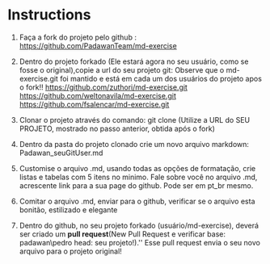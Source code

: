 # Instructions

1. Faça a fork do projeto pelo github : https://github.com/PadawanTeam/md-exercise

2. Dentro do projeto forkado (Ele estará agora no seu usuário, como se fosse o original),copie a url do seu projeto git:
Observe que o md-exercise.git foi mantido e está em cada um dos usuários do projeto apos o fork!!
	https://github.com/zuthori/md-exercise.git
	https://github.com/weltonavila/md-exercise.git
	https://github.com/fsalencar/md-exercise.git

3. Clonar o projeto através do comando: git clone <URL> (Utilize a URL do SEU PROJETO, mostrado no passo anterior, obtida após o fork)

4. Dentro da pasta do projeto clonado crie um novo arquivo markdown: Padawan_seuGitUser.md

5. Customise o arquivo .md, usando todas as opções de formatação, crie listas e tabelas com 5 itens no minimo. Fale sobre você no arquivo .md, acrescente link para a sua page do github. Pode ser em pt_br mesmo.

6. Comitar o arquivo .md, enviar para o github, verificar se o arquivo esta bonitão, estilizado e elegante

7. Dentro do github, no seu projeto forkado (usuário/md-exercise), deverá ser criado um **pull request**(New Pull Request e verificar base: padawan\pedro head: seu projeto!).''
Esse pull request envia o seu novo arquivo para o projeto original!